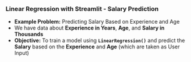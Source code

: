 ### Linear Regression with Streamlit - Salary Prediction
* **Example Problem:** Predicting Salary Based on Experience and Age
* We have data about **Experience in Years**, **Age**, and **Salary in Thousands**
* **Objective:** To train a model using **`LinearRegression()`** and predict the **Salary** based on the **Experience** and **Age** (which are taken as User Input)
